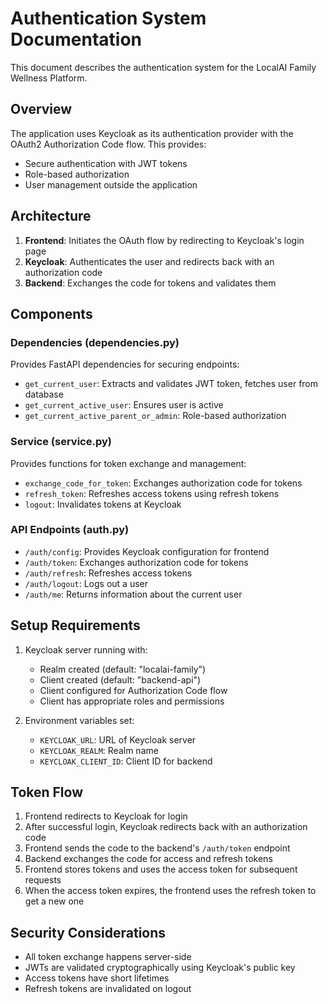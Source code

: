 # Authentication System Documentation

This document describes the authentication system for the LocalAI Family Wellness Platform.

## Overview

The application uses Keycloak as its authentication provider with the OAuth2 Authorization Code flow. This provides:

- Secure authentication with JWT tokens
- Role-based authorization
- User management outside the application

## Architecture

1. **Frontend**: Initiates the OAuth flow by redirecting to Keycloak's login page
2. **Keycloak**: Authenticates the user and redirects back with an authorization code
3. **Backend**: Exchanges the code for tokens and validates them

## Components

### Dependencies (dependencies.py)

Provides FastAPI dependencies for securing endpoints:

- `get_current_user`: Extracts and validates JWT token, fetches user from database
- `get_current_active_user`: Ensures user is active
- `get_current_active_parent_or_admin`: Role-based authorization

### Service (service.py)

Provides functions for token exchange and management:

- `exchange_code_for_token`: Exchanges authorization code for tokens
- `refresh_token`: Refreshes access tokens using refresh tokens
- `logout`: Invalidates tokens at Keycloak

### API Endpoints (auth.py)

- `/auth/config`: Provides Keycloak configuration for frontend
- `/auth/token`: Exchanges authorization code for tokens
- `/auth/refresh`: Refreshes access tokens
- `/auth/logout`: Logs out a user
- `/auth/me`: Returns information about the current user

## Setup Requirements

1. Keycloak server running with:
   - Realm created (default: "localai-family")
   - Client created (default: "backend-api")
   - Client configured for Authorization Code flow
   - Client has appropriate roles and permissions

2. Environment variables set:
   - `KEYCLOAK_URL`: URL of Keycloak server
   - `KEYCLOAK_REALM`: Realm name
   - `KEYCLOAK_CLIENT_ID`: Client ID for backend

## Token Flow

1. Frontend redirects to Keycloak for login
2. After successful login, Keycloak redirects back with an authorization code
3. Frontend sends the code to the backend's `/auth/token` endpoint
4. Backend exchanges the code for access and refresh tokens
5. Frontend stores tokens and uses the access token for subsequent requests
6. When the access token expires, the frontend uses the refresh token to get a new one

## Security Considerations

- All token exchange happens server-side
- JWTs are validated cryptographically using Keycloak's public key
- Access tokens have short lifetimes
- Refresh tokens are invalidated on logout
